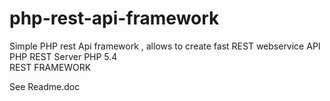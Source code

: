 php-rest-api-framework
======================

Simple PHP rest Api  framework  ,  allows to create   fast  REST webservice API  
PHP REST Server   PHP 5.4  
REST FRAMEWORK 

See Readme.doc  
